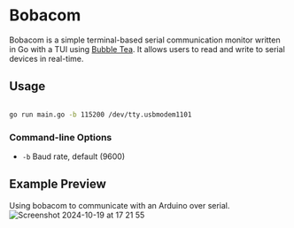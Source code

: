 # Bobacom

Bobacom is a simple terminal-based serial communication monitor written in Go with a TUI using [Bubble Tea](https://github.com/charmbracelet/bubbletea/). It allows users to read and write to serial devices in real-time.

## Usage

```bash

go run main.go -b 115200 /dev/tty.usbmodem1101
```

### Command-line Options
- `-b` Baud rate, default (9600)

## Example Preview
Using bobacom to communicate with an Arduino over serial.
![Screenshot 2024-10-19 at 17 21 55](https://github.com/user-attachments/assets/31f8fab1-52e7-4b43-9089-3b5d593929c9)
